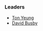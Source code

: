 ### Leaders

* [Ton Yeung](mailto:ton.yeung@owasp.org)
* [David Busby](mailto:david.busby@owasp.org)


